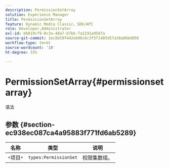 ```yaml
---
description: PermissionSetArray
solution: Experience Manager
title: PermissionSetArray
feature: Dynamic Media Classic，SDK/API
role: Developer,Administrator
exl-id: b6019cf9-8c3a-48a7-b7bb-fa2191a958fa
source-git-commit: 1ec8b59f442eb96c6c3f5f1405d57a38a86bd056
workflow-type: tm+mt
source-wordcount: '18'
ht-degree: 33%

---
```


# PermissionSetArray{#permissionsetarray}

语法

## 参数 {#section-ec938ec087ca4a95883f771fd6ab5289}

| 名称 | 类型 | 说明 |
|---|---|---|
| `*`项目`*` | `types:PermissionSet` | 权限集数组。 |
